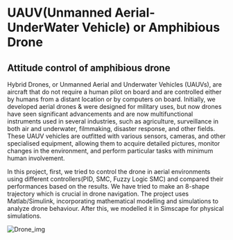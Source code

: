 # UAUV(Unmanned Aerial-UnderWater Vehicle) or Amphibious Drone
## Attitude control of amphibious drone 
Hybrid Drones, or Unmanned Aerial and Underwater Vehicles (UAUVs), are aircraft that do not 
require a human pilot on board and are controlled either by humans from a distant location or by 
computers on board. Initially, we developed aerial drones & were designed for military uses, but 
now drones have seen significant advancements and are now multifunctional instruments used in 
several industries, such as agriculture, surveillance in both air and underwater, filmmaking, 
disaster response, and other fields. These UAUV vehicles are outfitted with various sensors, 
cameras, and other specialised equipment, allowing them to acquire detailed pictures, monitor 
changes in the environment, and perform particular tasks with minimum human involvement.

In this project, first, we tried to control the drone in aerial environments using different 
controllers(PID, SMC, Fuzzy Logic SMC) and compared their performances based on the results. 
We have tried to make an 8-shape trajectory which is crucial in drone navigation. The project uses 
Matlab/Simulink, incorporating mathematical modelling and simulations to analyze drone 
behaviour. After this, we modelled it in Simscape for physical simulations.

![Drone_img](https://github.com/23Nilesh/UAV_Drone/assets/90020325/cb130d0f-72c9-461a-92e4-dfec3f05da60)
